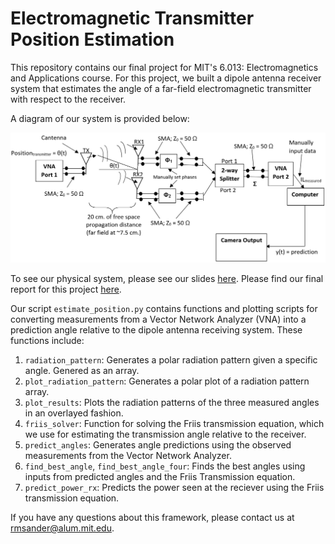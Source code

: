 # Electromagnetic Transmitter Position Estimation
This repository contains our final project for MIT's 6.013: Electromagnetics and Applications course.  For this project, we built a dipole antenna receiver system that estimates the angle of a far-field electromagnetic transmitter with respect to the receiver.

A diagram of our system is provided below:

![System](System.png)

To see our physical system, please see our slides [here](https://github.com/rmsander/electromagnetic-transmission-estimator/blob/master/final_presentation_slides.pdf).  Please find our final report for this project [here](https://github.com/rmsander/electromagnetic-transmission-estimator/blob/master/final_report.pdf).

Our script `estimate_position.py` contains functions and plotting scripts for converting measurements from a Vector Network Analyzer (VNA) into a prediction angle relative to the dipole antenna receiving system.  These functions include:

1. `radiation_pattern`: Generates a polar radiation pattern given a specific angle.  Genered as an array.
2. `plot_radiation_pattern`:  Generates a polar plot of a radiation pattern array.
3. `plot_results`:  Plots the radiation patterns of the three measured angles in an overlayed fashion.
4. `friis_solver`:  Function for solving the Friis transmission equation, which we use for estimating the transmission angle relative to the receiver.
5. `predict_angles`:  Generates angle predictions using the observed measurements from the Vector Network Analyzer.
6. `find_best_angle`, `find_best_angle_four`:  Finds the best angles using inputs from predicted angles and the Friis Transmission equation.
7. `predict_power_rx`:  Predicts the power seen at the reciever using the Friis transmission equation.

If you have any questions about this framework, please contact us at [rmsander@alum.mit.edu](mailto:rmsander@alum.mit.edu).
